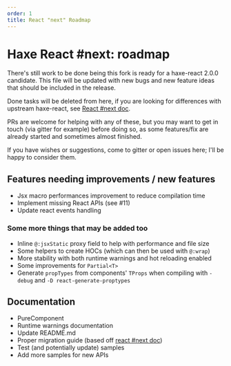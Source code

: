 ```yaml
---
order: 1
title: React "next" Roadmap
---
```


# Haxe React #next: roadmap

There's still work to be done being this fork is ready for a haxe-react 2.0.0
candidate. This file will be updated with new bugs and new feature ideas that
should be included in the release.

Done tasks will be deleted from here, if you are looking for differences with
upstream haxe-react, see [React #next doc](./react-next.md).

PRs are welcome for helping with any of these, but you may want to get in touch
(via gitter for example) before doing so, as some features/fix are already
started and sometimes almost finished.

If you have wishes or suggestions, come to gitter or open issues here; I'll be
happy to consider them.

## Features needing improvements / new features

* Jsx macro performances improvement to reduce compilation time
* Implement missing React APIs (see #11)
* Update react events handling

### Some more things that **may** be added too

* Inline `@:jsxStatic` proxy field to help with performance and file size
* Some helpers to create HOCs (which can then be used with `@:wrap`)
* More stability with both runtime warnings and hot reloading enabled
* Some improvements for `Partial<T>`
* Generate `propTypes` from components' `TProps` when compiling with `-debug`
 and `-D react-generate-proptypes`

## Documentation

* PureComponent
* Runtime warnings documentation
* Update README.md
* Proper migration guide (based off [react #next doc](./react-next.md))
* Test (and potentially update) samples
* Add more samples for new APIs
